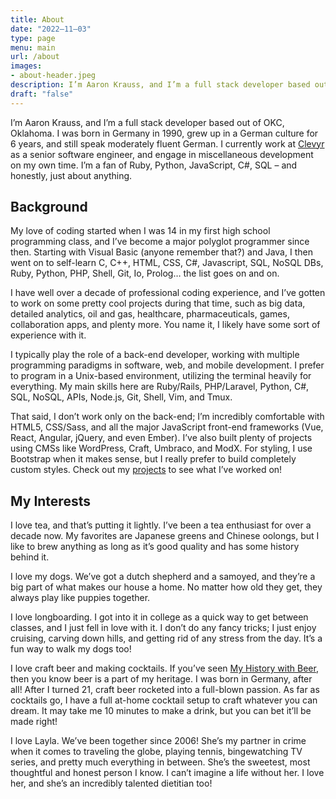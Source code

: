 ```yaml
---
title: About
date: "2022–11–03"
type: page
menu: main
url: /about
images:
- about-header.jpeg
description: I’m Aaron Krauss, and I’m a full stack developer based out of OKC, Oklahoma!
draft: "false"
---
```

I’m Aaron Krauss, and I’m a full stack developer based out of OKC, Oklahoma. I
was born in Germany in 1990, grew up in a German culture for 6 years, and still
speak moderately fluent German. I currently work at
[Clevyr](https://clevyr.com) as a senior software
engineer, and engage in miscellaneous development on my own time. I’m a fan of
Ruby, Python, JavaScript, C#, SQL – and honestly, just about anything.

## Background

My love of coding started when I was 14 in my first high school programming
class, and I’ve become a major polyglot programmer since then. Starting with
Visual Basic (anyone remember that?) and Java, I then went on to self-learn C,
C++, HTML, CSS, C#, Javascript, SQL, NoSQL DBs, Ruby, Python, PHP, Shell, Git,
Io, Prolog… the list goes on and on.

I have well over a decade of professional coding experience, and I’ve gotten to
work on some pretty cool projects during that time, such as big data, detailed
analytics, oil and gas, healthcare, pharmaceuticals, games, collaboration apps,
and plenty more. You name it, I likely have some sort of experience with it.

I typically play the role of a back-end developer, working with multiple
programming paradigms in software, web, and mobile development. I prefer to
program in a Unix-based environment, utilizing the terminal heavily for
everything. My main skills here are Ruby/Rails, PHP/Laravel, Python, C#, SQL,
NoSQL, APIs, Node.js, Git, Shell, Vim, and Tmux.

That said, I don’t work only on the back-end; I’m incredibly comfortable with
HTML5, CSS/Sass, and all the major JavaScript front-end frameworks (Vue, React,
Angular, jQuery, and even Ember). I’ve also built plenty of projects using CMSs
like WordPress, Craft, Umbraco, and ModX. For styling, I use Bootstrap when it
makes sense, but I really prefer to build completely custom styles. Check out
my [projects](/projects) to see what I’ve worked on!

## My Interests

I love tea, and that’s putting it lightly. I’ve been a tea enthusiast for over
a decade now. My favorites are Japanese greens and Chinese oolongs, but I like
to brew anything as long as it’s good quality and has some history behind it.

I love my dogs. We’ve got a dutch shepherd and a samoyed, and they’re a big
part of what makes our house a home. No matter how old they get, they always
play like puppies together.

I love longboarding. I got into it in college as a quick way to get between
classes, and I just fell in love with it. I don’t do any fancy tricks; I just
enjoy cruising, carving down hills, and getting rid of any stress from the day.
It’s a fun way to walk my dogs too!

I love craft beer and making cocktails. If you’ve seen
[My History with Beer](/2015/12/my-history-with-beer/),
then you know beer is a part of my heritage. I was born in Germany, after all!
After I turned 21, craft beer rocketed into a full-blown passion. As far as cocktails go, I have a full at-home cocktail setup to craft whatever you can dream. It may take me 10 minutes to make a drink, but you can bet it’ll be made right!

I love Layla. We’ve been together since 2006! She’s my partner in crime when it
comes to traveling the globe, playing tennis, bingewatching TV series, and
pretty much everything in between. She’s the sweetest, most thoughtful and
honest person I know. I can’t imagine a life without her. I love her, and
she’s an incredibly talented dietitian too!
